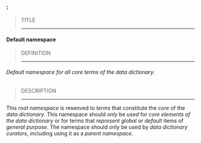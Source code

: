 ### :



> TITLE
> 
> ------

#### Default namespace



> DEFINITION
> 
> ------

###### Default namespace for all core terms of the data dictionary.



> DESCRIPTION
> 
> ------

This *root namespace* is resenved to *terms* that constitute the *core* of the *data dictionary*. This namespace should *only* be *used* for *core elements of the data dictionary* or for terms that *represent global or default* items of *general purpose*. The namespace should only be used by *data dictionary curators*, including using it as a *parent namespace*.